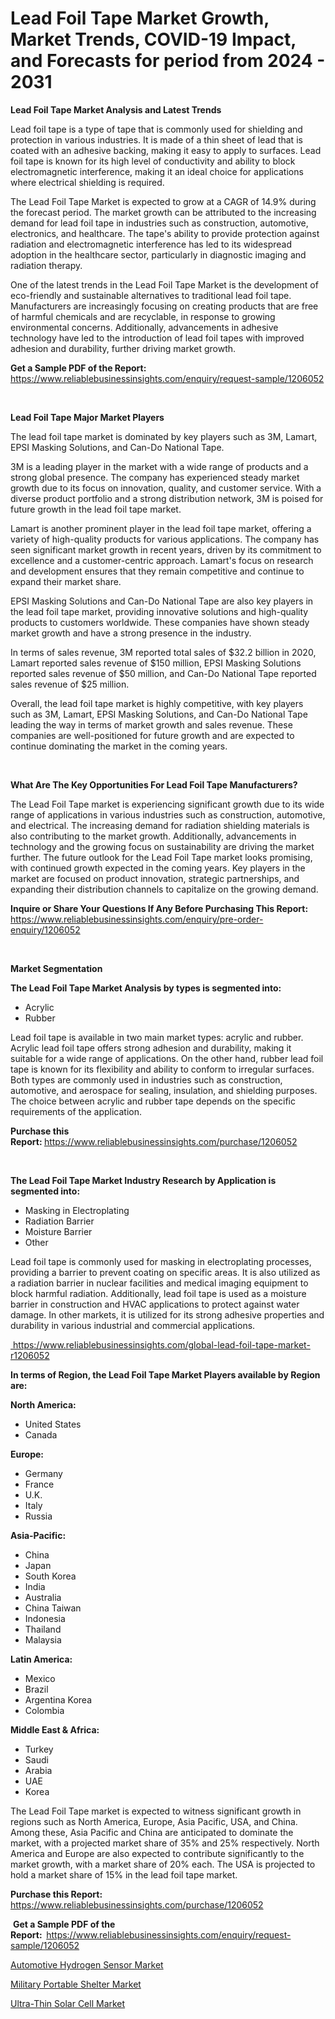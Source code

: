 <p><h1>Lead Foil Tape Market Growth, Market Trends, COVID-19 Impact, and Forecasts for period from 2024 - 2031</h1></p><p><strong>Lead Foil Tape Market Analysis and Latest Trends</strong></p>
<p><p>Lead foil tape is a type of tape that is commonly used for shielding and protection in various industries. It is made of a thin sheet of lead that is coated with an adhesive backing, making it easy to apply to surfaces. Lead foil tape is known for its high level of conductivity and ability to block electromagnetic interference, making it an ideal choice for applications where electrical shielding is required.</p><p>The Lead Foil Tape Market is expected to grow at a CAGR of 14.9% during the forecast period. The market growth can be attributed to the increasing demand for lead foil tape in industries such as construction, automotive, electronics, and healthcare. The tape's ability to provide protection against radiation and electromagnetic interference has led to its widespread adoption in the healthcare sector, particularly in diagnostic imaging and radiation therapy.</p><p>One of the latest trends in the Lead Foil Tape Market is the development of eco-friendly and sustainable alternatives to traditional lead foil tape. Manufacturers are increasingly focusing on creating products that are free of harmful chemicals and are recyclable, in response to growing environmental concerns. Additionally, advancements in adhesive technology have led to the introduction of lead foil tapes with improved adhesion and durability, further driving market growth.</p></p>
<p><strong>Get a Sample PDF of the Report:&nbsp;</strong> <a href="https://www.reliablebusinessinsights.com/enquiry/request-sample/1206052">https://www.reliablebusinessinsights.com/enquiry/request-sample/1206052</a></p>
<p>&nbsp;</p>
<p><strong>Lead Foil Tape Major Market Players</strong></p>
<p><p>The lead foil tape market is dominated by key players such as 3M, Lamart, EPSI Masking Solutions, and Can-Do National Tape. </p><p>3M is a leading player in the market with a wide range of products and a strong global presence. The company has experienced steady market growth due to its focus on innovation, quality, and customer service. With a diverse product portfolio and a strong distribution network, 3M is poised for future growth in the lead foil tape market.</p><p>Lamart is another prominent player in the lead foil tape market, offering a variety of high-quality products for various applications. The company has seen significant market growth in recent years, driven by its commitment to excellence and a customer-centric approach. Lamart's focus on research and development ensures that they remain competitive and continue to expand their market share.</p><p>EPSI Masking Solutions and Can-Do National Tape are also key players in the lead foil tape market, providing innovative solutions and high-quality products to customers worldwide. These companies have shown steady market growth and have a strong presence in the industry.</p><p>In terms of sales revenue, 3M reported total sales of $32.2 billion in 2020, Lamart reported sales revenue of $150 million, EPSI Masking Solutions reported sales revenue of $50 million, and Can-Do National Tape reported sales revenue of $25 million.</p><p>Overall, the lead foil tape market is highly competitive, with key players such as 3M, Lamart, EPSI Masking Solutions, and Can-Do National Tape leading the way in terms of market growth and sales revenue. These companies are well-positioned for future growth and are expected to continue dominating the market in the coming years.</p></p>
<p>&nbsp;</p>
<p><strong>What Are The Key Opportunities For Lead Foil Tape Manufacturers?</strong></p>
<p><p>The Lead Foil Tape market is experiencing significant growth due to its wide range of applications in various industries such as construction, automotive, and electrical. The increasing demand for radiation shielding materials is also contributing to the market growth. Additionally, advancements in technology and the growing focus on sustainability are driving the market further. The future outlook for the Lead Foil Tape market looks promising, with continued growth expected in the coming years. Key players in the market are focused on product innovation, strategic partnerships, and expanding their distribution channels to capitalize on the growing demand.</p></p>
<p><strong>Inquire or Share Your Questions If Any Before Purchasing This Report:</strong> <a href="https://www.reliablebusinessinsights.com/enquiry/pre-order-enquiry/1206052">https://www.reliablebusinessinsights.com/enquiry/pre-order-enquiry/1206052</a></p>
<p>&nbsp;</p>
<p><strong>Market Segmentation</strong></p>
<p><strong>The Lead Foil Tape Market Analysis by types is segmented into:</strong></p>
<p><ul><li>Acrylic</li><li>Rubber</li></ul></p>
<p><p>Lead foil tape is available in two main market types: acrylic and rubber. Acrylic lead foil tape offers strong adhesion and durability, making it suitable for a wide range of applications. On the other hand, rubber lead foil tape is known for its flexibility and ability to conform to irregular surfaces. Both types are commonly used in industries such as construction, automotive, and aerospace for sealing, insulation, and shielding purposes. The choice between acrylic and rubber tape depends on the specific requirements of the application.</p></p>
<p><strong>Purchase this Report:&nbsp;</strong><a href="https://www.reliablebusinessinsights.com/purchase/1206052">https://www.reliablebusinessinsights.com/purchase/1206052</a></p>
<p>&nbsp;</p>
<p><strong>The Lead Foil Tape Market Industry Research by Application is segmented into:</strong></p>
<p><ul><li>Masking in Electroplating</li><li>Radiation Barrier</li><li>Moisture Barrier</li><li>Other</li></ul></p>
<p><p>Lead foil tape is commonly used for masking in electroplating processes, providing a barrier to prevent coating on specific areas. It is also utilized as a radiation barrier in nuclear facilities and medical imaging equipment to block harmful radiation. Additionally, lead foil tape is used as a moisture barrier in construction and HVAC applications to protect against water damage. In other markets, it is utilized for its strong adhesive properties and durability in various industrial and commercial applications.</p></p>
<p><a href="https://www.reliablebusinessinsights.com/global-lead-foil-tape-market-r1206052">&nbsp;https://www.reliablebusinessinsights.com/global-lead-foil-tape-market-r1206052</a></p>
<p><strong>In terms of Region, the Lead Foil Tape Market Players available by Region are:</strong></p>
<p>
    <p> <strong> North America: </strong>
        <ul>
            <li>United States</li>
            <li>Canada</li>
        </ul>
        </p> 
    <p> <strong> Europe: </strong>
        <ul>
            <li>Germany</li>
            <li>France</li>
            <li>U.K.</li>
            <li>Italy</li>
            <li>Russia</li>
        </ul>
        </p> 
    <p> <strong> Asia-Pacific: </strong>
        <ul>
            <li>China</li>
            <li>Japan</li>
            <li>South Korea</li>
            <li>India</li>
            <li>Australia</li>
            <li>China Taiwan</li>
            <li>Indonesia</li>
            <li>Thailand</li>
            <li>Malaysia</li>
        </ul>
        </p> 
    <p> <strong> Latin America: </strong>
        <ul>
            <li>Mexico</li>
            <li>Brazil</li>
            <li>Argentina Korea</li>
            <li>Colombia</li>
        </ul>
        </p> 
    <p> <strong> Middle East & Africa: </strong>
        <ul>
            <li>Turkey</li>
            <li>Saudi</li>
            <li>Arabia</li>
            <li>UAE</li>
            <li>Korea</li>
        </ul>
    </p>
    </p>
<p><p>The Lead Foil Tape market is expected to witness significant growth in regions such as North America, Europe, Asia Pacific, USA, and China. Among these, Asia Pacific and China are anticipated to dominate the market, with a projected market share of 35% and 25% respectively. North America and Europe are also expected to contribute significantly to the market growth, with a market share of 20% each. The USA is projected to hold a market share of 15% in the lead foil tape market.</p></p>
<p><strong>Purchase this Report: </strong><a href="https://www.reliablebusinessinsights.com/purchase/1206052">https://www.reliablebusinessinsights.com/purchase/1206052</a></p>
<p>&nbsp;<strong>Get a Sample PDF of the Report:&nbsp;&nbsp;</strong><a href="https://www.reliablebusinessinsights.com/enquiry/request-sample/1206052">https://www.reliablebusinessinsights.com/enquiry/request-sample/1206052</a></p>
<p><strong></strong></p>
<p><p><a href="https://github.com/haleemasakdiya1/Market-Research-Report-List-1/blob/main/automotive-hydrogen-sensor-market.md">Automotive Hydrogen Sensor Market</a></p><p><a href="https://github.com/nandosuryapratama/Market-Research-Report-List-1/blob/main/military-portable-shelter-market.md">Military Portable Shelter Market</a></p><p><a href="https://github.com/rionkhanvai01/Market-Research-Report-List-1/blob/main/ultra-thin-solar-cell-market.md">Ultra-Thin Solar Cell Market</a></p></p>